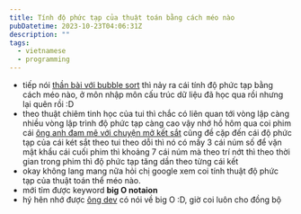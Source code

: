 ```yaml
---
title: Tính độ phức tạp của thuật toán bằng cách méo nào
pubDatetime: 2023-10-23T04:06:31Z
description: ""
tags:
  - vietnamese
  - programming
---
```


- tiếp nói [thần bài với bubble sort](/posts/than-bai-voi-bubble-sort/) thì nảy ra cái tính độ phức tạp bằng cách méo nào, ở môn nhập môn cấu trúc dữ liệu đã học qua rồi nhưng lại quên rồi :D
- theo thuật chiêm tinh học của tui thì chắc có liên quan tới vòng lập càng nhiều vòng lập trình độ phức tạp càng cao vậy nhớ hồ hôm qua coi phim cái [ông anh đam mê với chuyện mở kết sắt](/posts/ong-anh-dam-me-voi-chuyen-mo-ket-sat/) cũng đề cặp đến cái độ phức tạp của cái két sắt theo tui theo dỗi thì nó có mấy 3 cái núm số để vặn mật khẩu cái cuối phim thì khoảng 7 cái núm mà theo trí nớt thì theo thời gian trong phim thì độ phức tạp tăng dần theo từng cái kết
- okay không lang mang nữa hỏi chị google xem coi tính thuật độ phức tạp của thuật toán thể méo nào.
- mới tỉm được keyword **big O notaion**
- hý hên nhớ được [ông dev](/posts/ong-dev/) có nói về big O :D, giờ coi luôn cho đồng bộ

